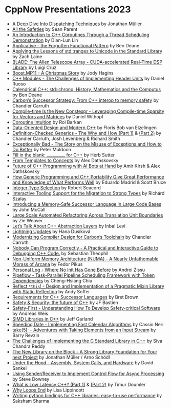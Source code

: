 # CppNow Presentations 2023

- [A Deep Dive Into Dispatching Techniques](https://github.com/boostcon/cppnow_presentations_2023/blob/main/cppnow_slides/A_Deep_dive_into_dispatching_techniques.pdf) by Jonathan Müller
- [All the Safeties](https://github.com/boostcon/cppnow_presentations_2023/blob/main/cppnow_slides/all_the_safeties.pdf) by Sean Parent
- [An Introduction to C++ Coroutines Through a Thread Scheduling Demonstration](https://github.com/boostcon/cppnow_presentations_2023/blob/main/cppnow_slides/An_Introduction_to_Cpp_Coroutines_Through_a_Thread_Scheduling_Demonstration.pdf) by Dian-Lun Lin
- [Applicative - the Forgotten Functional Pattern](https://github.com/boostcon/cppnow_presentations_2023/blob/main/cppnow_slides/Applicative_the_forgotten_functional_pattern.pdf) by Ben Deane
- [Applying the Lessons of std::ranges to Unicode in the Standard Library](https://tzlaine.github.io/unicode_cppnow_2023) by Zach Laine
- [BLADE: The Allen Telescope Array - CUDA-accelerated Real-Time DSP Library](https://github.com/boostcon/cppnow_presentations_2023/blob/main/cppnow_slides/BLADE_the_allen_telescope_array.pdf) by Luigi Cruz
- [Boost.MP11 - A Christmas Story](https://github.com/boostcon/cppnow_presentations_2023/blob/main/cppnow_slides/Boost_mp11.pdf) by Jody Hagins
- [C++ Modules - The Challenges of Implementing Header Units](https://github.com/boostcon/cppnow_presentations_2023/blob/main/cppnow_slides/Cpp_Modules__The_Challenges_of_Implementing_Header_Units.pdf) by Daniel Ruoso
- [Calendrical C++: std::chrono, History, Mathematics and the Computus](https://github.com/boostcon/cppnow_presentations_2023/blob/main/cppnow_slides/Calendrical_Cpp.pdf) by Ben Deane
- [Carbon’s Successor Strategy: From C++ interop to memory safety](https://chandlerc.blog/slides/2023-cppnow-carbon-strategy) by Chandler Carruth
- [Compile-time Is the New Constexpr - Leveraging Compile-time Sparsity for Vectors and Matrices](https://github.com/boostcon/cppnow_presentations_2023/blob/main/cppnow_slides/compile-time-is-the-new-constexpr.pdf) by Daniel Withopf
- [Coroutine Intuition](https://github.com/boostcon/cppnow_presentations_2023/blob/main/cppnow_slides/Coroutine%20Intuition.pdf) by Roi Barkan
- [Data-Oriented Design and Modern C++](https://github.com/boostcon/cppnow_presentations_2023/blob/main/cppnow_slides/Data-Oriented%20Design%20and%20Modern%20C%2B%2B.pdf) by Floris Bob van Elzelingen
- [Definition-Checked Generics - The Why and How (Part 1)](https://chandlerc.blog/slides/2023-cppnow-generics-1/) & [(Part 2)](https://chandlerc.blog/slides/2023-cppnow-generics-2/) by Chandler Carruth, Josh Levenberg & Richard Smith
- [Exceptionally Bad - The Story on the Misuse of Exceptions and How to Do Better](https://github.com/boostcon/cppnow_presentations_2023/blob/main/cppnow_slides/Exceptionally_bad_cppnow2023.pdf) by Peter Muldoon
- [Fill in the blank: _________ for C++](https://github.com/boostcon/cppnow_presentations_2023/blob/main/cppnow_slides/Fill_in_the_blank_for_Cpp.pdf) by Herb Sutter
- [From Templates to Concepts](https://github.com/boostcon/cppnow_presentations_2023/blob/main/cppnow_slides/From_Templates_to_Concepts.pdf) by Alex Dathskovsky
- [Future of C++ Programming with AI Bots at Hand](https://github.com/boostcon/cppnow_presentations_2023/blob/main/cppnow_slides/future_of_cpp_programming_with_ai_bots.pdf) by Amir Kirsh & Alex Dathskovsky
- [How Generic Programming and C++ Portability Give Great Performance and Knowledge of What Performs Well](https://github.com/boostcon/cppnow_presentations_2023/blob/main/cppnow_slides/How_Generic_Programming_and_Cpp_Portability_Give_Great_Performance_and_Knowledge_of_What_Performs_Well.pdf) by Eduardo Madrid & Scott Bruce
- [Integer Type Selection](https://github.com/boostcon/cppnow_presentations_2023/blob/main/cppnow_slides/Integer_type_selection.pdf) by Robert Seacord
- [Interactive Tooling Support for the Migration to Strong Types](https://github.com/boostcon/cppnow_presentations_2023/blob/main/cppnow_slides/Interactive_Tooling_Support_for_the_Migration_to_Strong_Types.pdf) by Richárd Szalay
- [Introducing a Memory-Safe Successor Language in Large Code Bases](https://github.com/boostcon/cppnow_presentations_2023/blob/main/cppnow_slides/Introducing_a_memory_safe_successor_language_in_large_codebases.pdf) by John McCall
- [Large Scale Automated Refactoring Across Translation Unit Boundaries](https://github.com/boostcon/cppnow_presentations_2023/blob/main/cppnow_slides/Large_Scale_Automated_Refactoring_.odp) by Zie Weaver
- [Let’s Talk About C++ Abstraction Layers](https://github.com/boostcon/cppnow_presentations_2023/blob/main/cppnow_slides/Lets_Talk_About_Cpp_Abstraction_Layers.pdf) by Inbal Levi
- [Lightning Updates](https://talks.cpp.fail/cppnow-2023-lightning-updates/) by Hana Dusíková
- [Modernizing Compiler Design for Carbon’s Toolchain](https://chandlerc.blog/slides/2023-cppnow-compiler) by Chandler Carruth
- [Nobody Can Program Correctly - A Practical and Interactive Guide to Debugging C++ Code.](https://github.com/boostcon/cppnow_presentations_2023/blob/main/cppnow_slides/Nobody_Can_Program_Correctly.pdf) by Sebastian Theophil
- [Non-Uniform Memory Architecture (NUMA) - A Nearly Unfathomable Morass of Arcana](https://github.com/boostcon/cppnow_presentations_2023/blob/main/cppnow_slides/Fedor_Pikus_-_NUMA.pdf) by Fedor Pikus
- [Personal Log - Where No Init Has Gone Before](https://github.com/boostcon/cppnow_presentations_2023/blob/main/cppnow_slides/Personal_Log__Where_No_Init_Has_Gone_Before_1.pptx) by Andrei Zissu
- [Pipeflow - Task-Parallel Pipeline Scheduling Framework with Token Dependencies](https://github.com/boostcon/cppnow_presentations_2023/blob/main/cppnow_slides/Pipeflow_Task-Parallel_Pipeline_Scheduling_Framework.pdf) by Cheng-Hsiang Chiu
- [Reflect `*this`! - Design and Implementation of a Pragmatic Mixin Library with Static Reflection](https://asoffer.github.io/reflect-this-presentation/cppnow-2023) by Andy Soffer
- [Requirements for C++ Successor Languages](https://github.com/boostcon/cppnow_presentations_2023/blob/main/cppnow_slides/Requirements_for_Cpp_Successor_Languages.pdf) by Bret Brown
- [Safety & Security: the future of C++](https://github.com/boostcon/cppnow_presentations_2023/blob/main/cppnow_slides/Safety%20%E3%81%A8%20Security%E2%80%94The%20future%20of%20C%2B%2B.pdf) by JF Bastien
- [Safety-First - Understanding How To Develop Safety-critical Software](https://github.com/boostcon/cppnow_presentations_2023/blob/main/Safety-First) by Andreas Weis
- [SIMD Libraries in C++](https://github.com/boostcon/cppnow_presentations_2023/blob/main/cppnow_slides/SIMD_Libraries_in_cpp.pdf) by Jeff Garland
- [Speeding Date - Implementing Fast Calendar Algorithms](https://github.com/boostcon/cppnow_presentations_2023/blob/main/cppnow_slides/Speeding_Date_Implementing_Fast_Calendar_Algorithms.pdf) by Cassio Neri
- [take(5): - Adventures with Taking Elements from an Input Stream](https://github.com/boostcon/cppnow_presentations_2023/blob/main/cppnow_slides/take5_Adventures_with_Taking_Elements_from_an_Input_Stream.pdf) by Barry Revzin
- [The Challenges of Implementing the C Standard Library in C++](https://github.com/boostcon/cppnow_presentations_2023/blob/main/cppnow_slides/The_Challenges_of_Implementing_the_C_Standard_Library_in_Cpp.pdf) by Siva Chandra Reddy
- [The New Library on the Block - A Strong Library Foundation for Your next Project](https://github.com/boostcon/cppnow_presentations_2023/blob/main/cppnow_slides/C%2B%2BNow%202023%20-%20thnk-cell-library.pdf) by Jonathan Müller / Arno Schödl
- [Under the Hood - Assembly, System Calls, and Hardware](https://github.com/boostcon/cppnow_presentations_2023/blob/main/cppnow_slides/Under_the_Hood.pdf) by David Sankel
- [Using Sender/Receiver to Implement Control Flow for Async Processing](https://github.com/boostcon/cppnow_presentations_2023/blob/main/cppnow_slides/using_sender_receiver_to_implement_control_flow_for_async_procesing.pdf) by Steve Downey
- [What is Low Latency C++? (Part 1)](https://github.com/boostcon/cppnow_presentations_2023/blob/main/cppnow_slides/What_Is_Low_Latency_Cpp_Part1.pdf) & [(Part 2)](https://github.com/boostcon/cppnow_presentations_2023/blob/main/cppnow_slides/What_Is_Low_Latency_Cpp_Part2.pdf) by Timur Doumler
- [Why Loops End](https://github.com/boostcon/cppnow_presentations_2023/blob/main/cppnow_slides/Why-Loops-End.pdf) by Lisa Lippincott
- [Writing python bindings for C++ libraries: easy-to-use performance](https://github.com/boostcon/cppnow_presentations_2023/blob/main/cppnow_slides/Building-python-wrappers-for-Cpp-Libs.pdf) by Saksham Sharma
